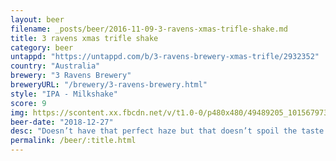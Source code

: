 ```yaml
---
layout: beer
filename: _posts/beer/2016-11-09-3-ravens-xmas-trifle-shake.md
title: 3 ravens xmas trifle shake
category: beer
untappd: "https://untappd.com/b/3-ravens-brewery-xmas-trifle/2932352"
country: "Australia"
brewery: "3 Ravens Brewery"
breweryURL: "/brewery/3-ravens-brewery.html"
style: "IPA - Milkshake"
score: 9
img: https://scontent.xx.fbcdn.net/v/t1.0-0/p480x480/49489205_10156797308553745_654265837217120256_n.jpg?_nc_cat=108&_nc_ht=scontent.xx&oh=abef3747a4c6dd064503929ece7e6f56&oe=5C8DF150
beer-date: "2018-12-27"
desc: "Doesn’t have that perfect haze but that doesn’t spoil the taste. Mild bitterness for an iPA without too many really strong hop flavours. Has a nice hint of custard both in smell and taste. Not something for everyday, but a nice little treat, just like trifle"
permalink: /beer/:title.html
---
```

